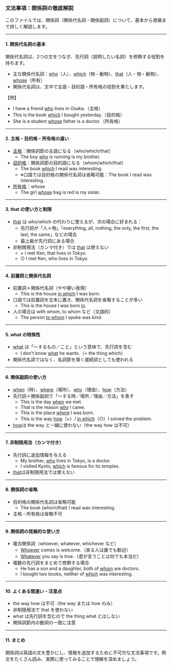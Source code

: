 ### 文法事項：関係詞の徹底解説

このファイルでは、関係詞（関係代名詞・関係副詞）について、基本から発展まで詳しく解説します。

---

#### 1. 関係代名詞の基本

関係代名詞は、2つの文をつなぎ、先行詞（説明したい名詞）を修飾する役割を持ちます。

- 主な関係代名詞：<u>who</u>（人）、<u>which</u>（物・動物）、<u>that</u>（人・物・動物）、<u>whose</u>（所有）
- 関係代名詞は、文中で主語・目的語・所有格の役割を果たします。

【例】
- I have a friend <u>who</u> lives in Osaka.（主格）
- This is the book <u>which</u> I bought yesterday.（目的格）
- She is a student <u>whose</u> father is a doctor.（所有格）

---

#### 2. 主格・目的格・所有格の違い

- <u>主格</u>：関係詞節の主語になる（who/which/that）
  - The boy <u>who</u> is running is my brother.
- <u>目的格</u>：関係詞節の目的語になる（whom/which/that）
  - The book <u>which</u> I read was interesting.
  - ※口語では目的格の関係代名詞は省略可能：The book I read was interesting.
- <u>所有格</u>：whose
  - The girl <u>whose</u> bag is red is my sister.

---

#### 3. that の使い方と制限

- <u>that</u> は who/which の代わりに使えるが、次の場合に好まれる：
  - 先行詞が「人＋物」「everything, all, nothing, the only, the first, the last, the same」などの場合
  - 最上級が先行詞にある場合
- 非制限用法（カンマ付き）では <u>that</u> は使えない
  - × I met Ken, that lives in Tokyo.
  - ○ I met Ken, who lives in Tokyo.

---

#### 4. 前置詞と関係代名詞

- 前置詞＋関係代名詞（やや硬い表現）
  - This is the house <u>in which</u> I was born.
- 口語では前置詞を文末に置き、関係代名詞を省略することが多い
  - This is the house I was born <u>in</u>.
- 人の場合は with whom, to whom など（文語的）
  - The person <u>to whom</u> I spoke was kind.

---

#### 5. what の特殊性

- <u>what</u> は「～するもの／こと」という意味で、先行詞を含む
  - I don't know <u>what</u> he wants.（= the thing which）
- 関係代名詞ではなく、名詞節を導く接続詞としても使われる

---

#### 6. 関係副詞の使い方

- <u>when</u>（時）、<u>where</u>（場所）、<u>why</u>（理由）、<u>how</u>（方法）
- 先行詞＋関係副詞で「～する時／場所／理由／方法」を表す
  - This is the day <u>when</u> we met.
  - That is the reason <u>why</u> I came.
  - This is the place <u>where</u> I was born.
  - This is the way <u>how</u>（×）/ <u>in which</u>（○）I solved the problem.
- <u>how</u>は the way と一緒に使わない（the way how は不可）

---

#### 7. 非制限用法（カンマ付き）

- 先行詞に追加情報を与える
  - My brother, <u>who</u> lives in Tokyo, is a doctor.
  - I visited Kyoto, <u>which</u> is famous for its temples.
- <u>that</u>は非制限用法では使えない

---

#### 8. 関係詞の省略

- 目的格の関係代名詞は省略可能
  - The book (which/that) I read was interesting.
- 主格・所有格は省略不可

---

#### 9. 関係詞の発展的な使い方

- 複合関係詞（whoever, whatever, whichever など）
  - <u>Whoever</u> comes is welcome.（来る人は誰でも歓迎）
  - <u>Whatever</u> you say is true.（君が言うことは何でも本当だ）
- 複数の先行詞をまとめて修飾する場合
  - He has a son and a daughter, both of <u>whom</u> are doctors.
  - I bought two books, neither of <u>which</u> was interesting.

---

#### 10. よくある間違い・注意点

- the way how は不可（the way または how のみ）
- 非制限用法で that を使わない
- what は先行詞を含むので the thing what とはしない
- 関係詞節内の動詞の一致に注意

---

#### 11. まとめ

関係詞は英語の文を豊かにし、情報を追加するために不可欠な文法事項です。例文をたくさん読み、実際に使ってみることで理解を深めましょう。 
